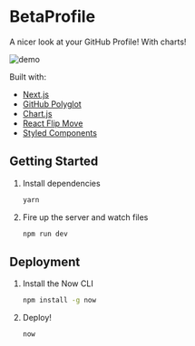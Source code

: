 # BetaProfile

A nicer look at your GitHub Profile! With charts!

![demo](https://github.com/TeAmP0is0N/BetaProfile/blob/master/static/beta.png)

Built with:

- [Next.js](https://nextjs.org/)
- [GitHub Polyglot](https://github.com/IonicaBizau/node-gh-polyglot)
- [Chart.js](https://www.chartjs.org/)
- [React Flip Move](https://github.com/joshwcomeau/react-flip-move)
- [Styled Components](https://www.styled-components.com/)

## Getting Started

1. Install dependencies

   ```bash
   yarn
   ```

2. Fire up the server and watch files

   ```bash
   npm run dev
   ```

## Deployment

1. Install the Now CLI

   ```bash
   npm install -g now
   ```

2. Deploy!

   ```bash
   now
   ```
